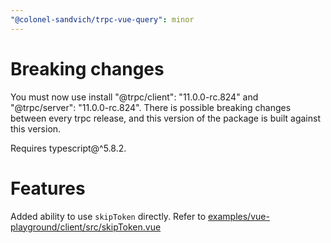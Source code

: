 ```yaml
---
"@colonel-sandvich/trpc-vue-query": minor
---
```


# Breaking changes

You must now use install "@trpc/client": "11.0.0-rc.824" and "@trpc/server": "11.0.0-rc.824". There is possible breaking changes between every trpc release, and this version of the package is built against this version.

Requires typescript@^5.8.2.

# Features

Added ability to use `skipToken` directly. Refer to [examples/vue-playground/client/src/skipToken.vue](examples/vue-playground/client/src/skipToken.vue)
